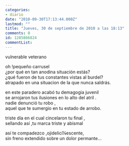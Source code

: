 ```yaml
---
categories:
- diario
date: "2010-09-30T17:13:44.000Z"
lastmod: ""
title: "Jueves, 30 de septiembre de 2010 a las 18:13"
comments: 0
id: 1285866824
commentList:
---
```


vulnerable veterano   
  
oh !pequeño carrusel   
¿por qué en tan anodina situación estás?  
¿qué fueron de tus constantes vistas al burdel?  
atrapado en una situacion de la que nunca saldrás.  
  
en este paradero acabó tu demagogia juvenil   
se arrojaron tus ilusiones en lo alto del atril .  
nadie denunció tu robo ,  
aquel que te sumergio en tu estado de arrobo.  
  
triste día en el cual cincelaron tu final ,  
sellando así ,tu marca triste y abismal  
  
así te compadezco ,ojidelicí¼escente,  
sin freno extendido sobre un dolor permante...